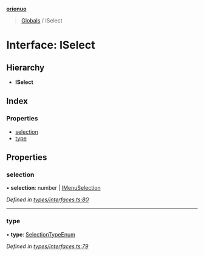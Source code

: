 **[orionuo](../README.md)**

> [Globals](../globals.md) / ISelect

# Interface: ISelect

## Hierarchy

* **ISelect**

## Index

### Properties

* [selection](iselect.md#selection)
* [type](iselect.md#type)

## Properties

### selection

•  **selection**: number \| [IMenuSelection](imenuselection.md)

*Defined in [types/interfaces.ts:80](https://github.com/msviha/orionuo/blob/c96a2eb/src/types/interfaces.ts#L80)*

___

### type

•  **type**: [SelectionTypeEnum](../enums/selectiontypeenum.md)

*Defined in [types/interfaces.ts:79](https://github.com/msviha/orionuo/blob/c96a2eb/src/types/interfaces.ts#L79)*
